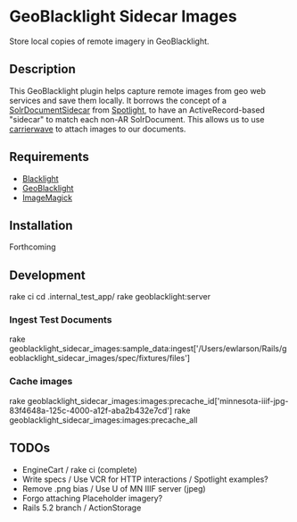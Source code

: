 # GeoBlacklight Sidecar Images
Store local copies of remote imagery in GeoBlacklight.

## Description
This GeoBlacklight plugin helps capture remote images from geo web services and save them locally. It borrows the concept of a [SolrDocumentSidecar](https://github.com/projectblacklight/spotlight/blob/master/app/models/spotlight/solr_document_sidecar.rb) from [Spotlight](https://github.com/projectblacklight/spotlight), to have an ActiveRecord-based "sidecar" to match each non-AR SolrDocument. This allows us to use [carrierwave](https://github.com/carrierwaveuploader/carrierwave) to attach images to our documents.

## Requirements

* [Blacklight](https://github.com/projectblacklight/blacklight/)
* [GeoBlacklight](https://github.com/geoblacklight/geoblacklight)
* [ImageMagick](https://github.com/ImageMagick/ImageMagick)

## Installation

Forthcoming

## Development

rake ci
cd .internal_test_app/
rake geoblacklight:server

### Ingest Test Documents
rake geoblacklight_sidecar_images:sample_data:ingest['/Users/ewlarson/Rails/geoblacklight_sidecar_images/spec/fixtures/files']

### Cache images
rake geoblacklight_sidecar_images:images:precache_id['minnesota-iiif-jpg-83f4648a-125c-4000-a12f-aba2b432e7cd']
rake geoblacklight_sidecar_images:images:precache_all

## TODOs

* EngineCart / rake ci (complete)
* Write specs / Use VCR for HTTP interactions / Spotlight examples?
* Remove .png bias / Use U of MN IIIF server (jpeg)
* Forgo attaching Placeholder imagery?
* Rails 5.2 branch / ActionStorage
